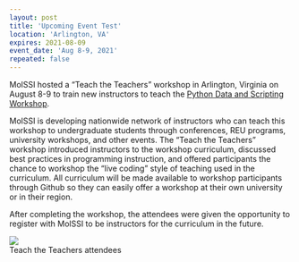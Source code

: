 ```yaml
---
layout: post
title: 'Upcoming Event Test'
location: 'Arlington, VA'
expires: 2021-08-09
event_date: 'Aug 8-9, 2021'
repeated: false
---
```


MolSSI hosted a “Teach the Teachers” workshop in Arlington, Virginia on August 8-9 to train new instructors to teach the [Python Data and Scripting Workshop](https://molssi-education.github.io/python_scripting_cms/).

MolSSI is developing nationwide network of instructors who can teach this workshop to undergraduate students through conferences, REU programs, university workshops, and other events. The “Teach the Teachers” workshop introduced instructors to the workshop curriculum, discussed best practices in programming instruction, and offered participants the chance to workshop the “live coding” style of teaching used in the curriculum. All curriculum will be made available to workshop participants through Github so they can easily offer a workshop at their own university or in their region.

After completing the workshop, the attendees were given the opportunity to register with MolSSI to be instructors for the curriculum in the future.

<img src ="../../../../images/event_images/2019_teach_the_teachers.jpg">
<figcaption> Teach the Teachers attendees</figcaption><br><br>
